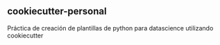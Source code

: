 ## cookiecutter-personal 

Práctica de creación de plantillas de python para datascience utilizando cookiecutter
